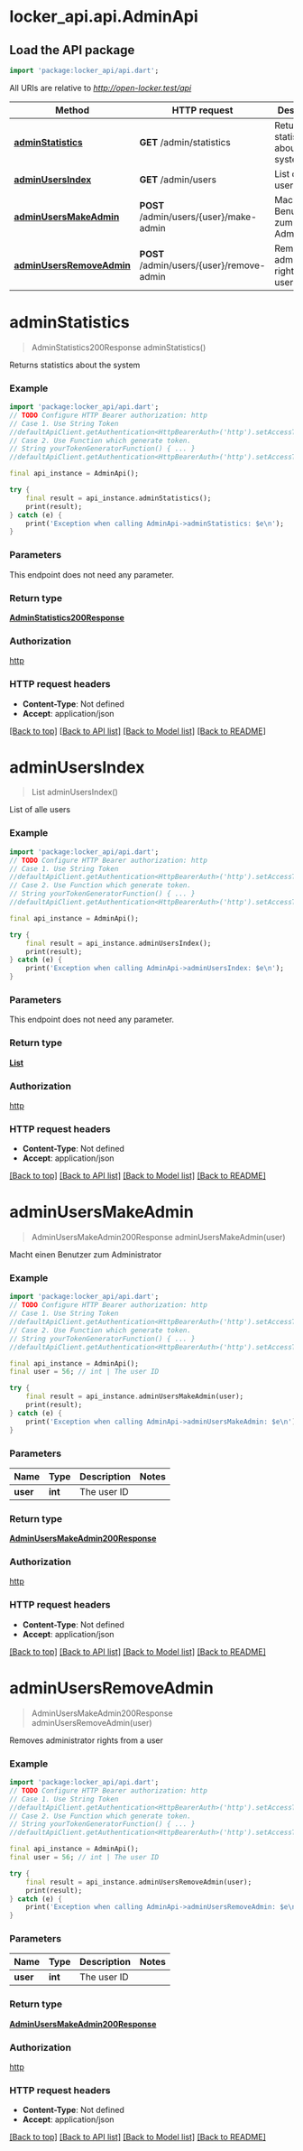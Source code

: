 # locker_api.api.AdminApi

## Load the API package
```dart
import 'package:locker_api/api.dart';
```

All URIs are relative to *http://open-locker.test/api*

Method | HTTP request | Description
------------- | ------------- | -------------
[**adminStatistics**](AdminApi.md#adminstatistics) | **GET** /admin/statistics | Returns statistics about the system
[**adminUsersIndex**](AdminApi.md#adminusersindex) | **GET** /admin/users | List of alle users
[**adminUsersMakeAdmin**](AdminApi.md#adminusersmakeadmin) | **POST** /admin/users/{user}/make-admin | Macht einen Benutzer zum Administrator
[**adminUsersRemoveAdmin**](AdminApi.md#adminusersremoveadmin) | **POST** /admin/users/{user}/remove-admin | Removes administrator rights from a user


# **adminStatistics**
> AdminStatistics200Response adminStatistics()

Returns statistics about the system

### Example
```dart
import 'package:locker_api/api.dart';
// TODO Configure HTTP Bearer authorization: http
// Case 1. Use String Token
//defaultApiClient.getAuthentication<HttpBearerAuth>('http').setAccessToken('YOUR_ACCESS_TOKEN');
// Case 2. Use Function which generate token.
// String yourTokenGeneratorFunction() { ... }
//defaultApiClient.getAuthentication<HttpBearerAuth>('http').setAccessToken(yourTokenGeneratorFunction);

final api_instance = AdminApi();

try {
    final result = api_instance.adminStatistics();
    print(result);
} catch (e) {
    print('Exception when calling AdminApi->adminStatistics: $e\n');
}
```

### Parameters
This endpoint does not need any parameter.

### Return type

[**AdminStatistics200Response**](AdminStatistics200Response.md)

### Authorization

[http](../README.md#http)

### HTTP request headers

 - **Content-Type**: Not defined
 - **Accept**: application/json

[[Back to top]](#) [[Back to API list]](../README.md#documentation-for-api-endpoints) [[Back to Model list]](../README.md#documentation-for-models) [[Back to README]](../README.md)

# **adminUsersIndex**
> List<User> adminUsersIndex()

List of alle users

### Example
```dart
import 'package:locker_api/api.dart';
// TODO Configure HTTP Bearer authorization: http
// Case 1. Use String Token
//defaultApiClient.getAuthentication<HttpBearerAuth>('http').setAccessToken('YOUR_ACCESS_TOKEN');
// Case 2. Use Function which generate token.
// String yourTokenGeneratorFunction() { ... }
//defaultApiClient.getAuthentication<HttpBearerAuth>('http').setAccessToken(yourTokenGeneratorFunction);

final api_instance = AdminApi();

try {
    final result = api_instance.adminUsersIndex();
    print(result);
} catch (e) {
    print('Exception when calling AdminApi->adminUsersIndex: $e\n');
}
```

### Parameters
This endpoint does not need any parameter.

### Return type

[**List<User>**](User.md)

### Authorization

[http](../README.md#http)

### HTTP request headers

 - **Content-Type**: Not defined
 - **Accept**: application/json

[[Back to top]](#) [[Back to API list]](../README.md#documentation-for-api-endpoints) [[Back to Model list]](../README.md#documentation-for-models) [[Back to README]](../README.md)

# **adminUsersMakeAdmin**
> AdminUsersMakeAdmin200Response adminUsersMakeAdmin(user)

Macht einen Benutzer zum Administrator

### Example
```dart
import 'package:locker_api/api.dart';
// TODO Configure HTTP Bearer authorization: http
// Case 1. Use String Token
//defaultApiClient.getAuthentication<HttpBearerAuth>('http').setAccessToken('YOUR_ACCESS_TOKEN');
// Case 2. Use Function which generate token.
// String yourTokenGeneratorFunction() { ... }
//defaultApiClient.getAuthentication<HttpBearerAuth>('http').setAccessToken(yourTokenGeneratorFunction);

final api_instance = AdminApi();
final user = 56; // int | The user ID

try {
    final result = api_instance.adminUsersMakeAdmin(user);
    print(result);
} catch (e) {
    print('Exception when calling AdminApi->adminUsersMakeAdmin: $e\n');
}
```

### Parameters

Name | Type | Description  | Notes
------------- | ------------- | ------------- | -------------
 **user** | **int**| The user ID | 

### Return type

[**AdminUsersMakeAdmin200Response**](AdminUsersMakeAdmin200Response.md)

### Authorization

[http](../README.md#http)

### HTTP request headers

 - **Content-Type**: Not defined
 - **Accept**: application/json

[[Back to top]](#) [[Back to API list]](../README.md#documentation-for-api-endpoints) [[Back to Model list]](../README.md#documentation-for-models) [[Back to README]](../README.md)

# **adminUsersRemoveAdmin**
> AdminUsersMakeAdmin200Response adminUsersRemoveAdmin(user)

Removes administrator rights from a user

### Example
```dart
import 'package:locker_api/api.dart';
// TODO Configure HTTP Bearer authorization: http
// Case 1. Use String Token
//defaultApiClient.getAuthentication<HttpBearerAuth>('http').setAccessToken('YOUR_ACCESS_TOKEN');
// Case 2. Use Function which generate token.
// String yourTokenGeneratorFunction() { ... }
//defaultApiClient.getAuthentication<HttpBearerAuth>('http').setAccessToken(yourTokenGeneratorFunction);

final api_instance = AdminApi();
final user = 56; // int | The user ID

try {
    final result = api_instance.adminUsersRemoveAdmin(user);
    print(result);
} catch (e) {
    print('Exception when calling AdminApi->adminUsersRemoveAdmin: $e\n');
}
```

### Parameters

Name | Type | Description  | Notes
------------- | ------------- | ------------- | -------------
 **user** | **int**| The user ID | 

### Return type

[**AdminUsersMakeAdmin200Response**](AdminUsersMakeAdmin200Response.md)

### Authorization

[http](../README.md#http)

### HTTP request headers

 - **Content-Type**: Not defined
 - **Accept**: application/json

[[Back to top]](#) [[Back to API list]](../README.md#documentation-for-api-endpoints) [[Back to Model list]](../README.md#documentation-for-models) [[Back to README]](../README.md)

